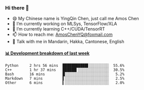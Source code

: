 ### Hi there 👋
- 😄 My Chinese name is YingQin Chen, just call me Amos Chen
- 🔭 I’m currently working on MLSys, TensorFlow/XLA
- 🌱 I’m currently learning C++/CUDA/TensorRT
- 📫 How to reach me: AmosChenYQ@foxmail.com
- 💬 Talk with me in Mandarin, Hakka, Cantonese, English

<!-- waka-box start -->
#### <a href="https://gist.github.com/becb911736b10de673d72f2a472b1e52" target="_blank">📊 Development breakdown of last week</a>
```text
Python     2 hrs 56 mins  ███████████▋░░░░░░░░░  55.6%
C++        1 hr 37 mins   ██████▍░░░░░░░░░░░░░░  30.5%
Bash       16 mins        █░░░░░░░░░░░░░░░░░░░░   5.2%
Markdown   7 mins         ▌░░░░░░░░░░░░░░░░░░░░   2.5%
Other      6 mins         ▍░░░░░░░░░░░░░░░░░░░░   2.0%
```
<!-- waka-box end -->


<!--
**AmosChenYQ/AmosChenYQ** is a ✨ _special_ ✨ repository because its `README.md` (this file) appears on your GitHub profile.

Here are some ideas to get you started:

- 🔭 I’m currently working on 
- 🌱 I’m currently learning ...
- 👯 I’m looking to collaborate on ...
- 🤔 I’m looking for help with ...
- 📫 How to reach me: AmosChenYQ@foxmail.com
- 😄 Pronouns: ...
- ⚡ Fun fact: ...
-->
